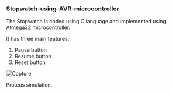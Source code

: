 ### Stopwatch-using-AVR-microcontroller
The Stopwatch is coded using C language and implemented using Atmega32 microcontroller.

It has three main features:
1) Pause button
2) Resume button
3) Reset button 

![Capture](https://user-images.githubusercontent.com/101186125/235010851-f05f3806-c755-410c-ba66-92717c0b92a0.PNG)

Proteus simulation.
